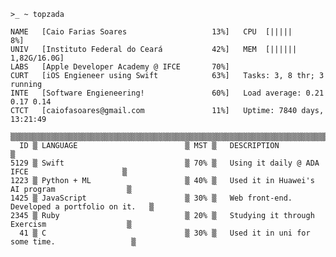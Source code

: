 
<!---
Linux emulation and full-stack development.
Working at Aurean for front-end end some little bit of back-end.
Also on the Apple Developer Academy @ IFCE

世界を閉じて次を開く
--->


```
>_ ~ topzada

NAME   [Caio Farias Soares                   13%]   CPU  [|||||                              8%]
UNIV   [Instituto Federal do Ceará           42%]   MEM  [||||||                    1,82G/16.0G]
LABS   [Apple Developer Academy @ IFCE       70%]   
CURT   [iOS Engieneer using Swift            63%]   Tasks: 3, 8 thr; 3 running
INTE   [Software Engieneering!               60%]   Load average: 0.21 0.17 0.14
CTCT   [caiofasoares@gmail.com               11%]   Uptime: 7840 days, 13:21:49

▒▒▒▒▒▒▒▒▒▒▒▒▒▒▒▒▒▒▒▒▒▒▒▒▒▒▒▒▒▒▒▒▒▒▒▒▒▒▒▒▒▒▒▒▒▒▒▒▒▒▒▒▒▒▒▒▒▒▒▒▒▒▒▒▒▒▒▒▒▒▒▒▒▒▒▒▒▒▒▒▒▒▒▒▒▒▒▒▒▒▒▒▒▒▒▒
  ID ▒ LANGUAGE                        ▒ MST ▒   DESCRIPTION                                   ▒
5129 ▒ Swift                           ▒ 70% ▒   Using it daily @ ADA IFCE                     ▒
1223 ▒ Python + ML                     ▒ 40% ▒   Used it in Huawei's AI program                ▒
1425 ▒ JavaScript                      ▒ 30% ▒   Web front-end. Developed a portfolio on it.   ▒
2345 ▒ Ruby                            ▒ 20% ▒   Studying it through Exercism                  ▒
  41 ▒ C                               ▒ 30% ▒   Used it in uni for some time.                 ▒ 
```


<!---bash
>_ ~ fetchy

             %%%                    Host:       Caio Farias Soares
         %%%%%%                     Uptime:     21 years
       %%%%%%   ##      ##          Studying:   Computer Engineering @ IFCE
    %%%%%%%     (####   (####                   iOS Developer @ Apple Developer Academy
  %%%%%%     .#.   ####    ####     
  %%%%%%      #    ####    ####     Working:    Back-end and Front-end developer @ Aurean
    %%%%%%#     (####   (####                   Graphical & UI Designer @ Aurean
       %%%%%%   ##      ##          
         %%%%%%                     Portfolio:  github.com/CaioFaSoares
            %%%                                 behance.net/caiosoares1
--->

<!---
- 👋 Hi, I’m @CaioFaSoares
- 👀 I’m interested in ...
- 🌱 I’m currently learning ...
- 💞️ I’m looking to collaborate on ...
- 📫 How to reach me ...
--->

<!---
CaioFaSoares/CaioFaSoares is a ✨ special ✨ repository because its `README.md` (this file) appears on your GitHub profile.
You can click the Preview link to take a look at your changes.
--->
